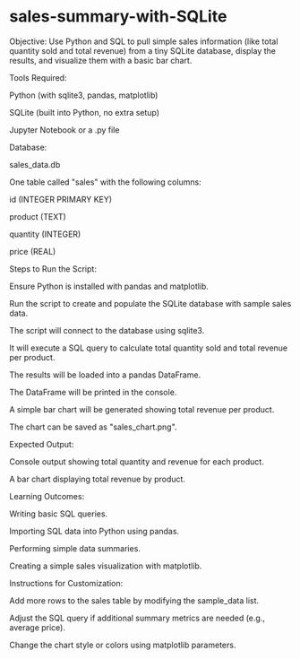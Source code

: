 # sales-summary-with-SQLite

Objective:
Use Python and SQL to pull simple sales information (like total quantity sold and total revenue) from a tiny SQLite database, display the results, and visualize them with a basic bar chart.

Tools Required:

Python (with sqlite3, pandas, matplotlib)

SQLite (built into Python, no extra setup)

Jupyter Notebook or a .py file

Database:

sales_data.db

One table called "sales" with the following columns:

id (INTEGER PRIMARY KEY)

product (TEXT)

quantity (INTEGER)

price (REAL)

Steps to Run the Script:

Ensure Python is installed with pandas and matplotlib.

Run the script to create and populate the SQLite database with sample sales data.

The script will connect to the database using sqlite3.

It will execute a SQL query to calculate total quantity sold and total revenue per product.

The results will be loaded into a pandas DataFrame.

The DataFrame will be printed in the console.

A simple bar chart will be generated showing total revenue per product.

The chart can be saved as "sales_chart.png".

Expected Output:

Console output showing total quantity and revenue for each product.

A bar chart displaying total revenue by product.

Learning Outcomes:

Writing basic SQL queries.

Importing SQL data into Python using pandas.

Performing simple data summaries.

Creating a simple sales visualization with matplotlib.

Instructions for Customization:

Add more rows to the sales table by modifying the sample_data list.

Adjust the SQL query if additional summary metrics are needed (e.g., average price).

Change the chart style or colors using matplotlib parameters.
